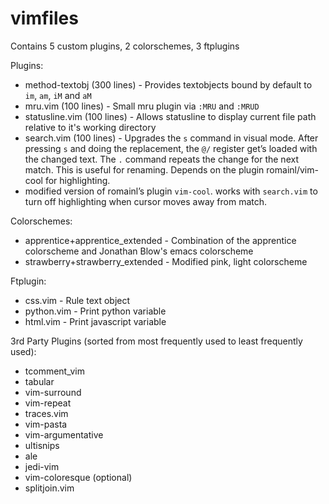 # vimfiles

Contains 5 custom plugins, 2 colorschemes, 3 ftplugins

Plugins:
- method-textobj (300 lines) - Provides textobjects bound by default to `im`,
  `am`, `iM` and `aM`
- mru.vim (100 lines) - Small mru plugin via `:MRU` and `:MRUD`
- statusline.vim (100 lines) - Allows statusline to display current file path
  relative to it's working directory
- search.vim (100 lines) - Upgrades the `s` command in visual mode. After
  pressing `s` and doing the replacement, the `@/` register get’s loaded with
  the changed text. The `.` command repeats the change for the next match. This
  is useful for renaming. Depends on the plugin romainl/vim-cool for
  highlighting.
- modified version of romainl’s plugin `vim-cool`. works with `search.vim` to
  turn off highlighting when cursor moves away from match.

Colorschemes:
- apprentice+apprentice\_extended - Combination of the apprentice colorscheme and
  Jonathan Blow's emacs colorscheme
- strawberry+strawberry\_extended - Modified pink, light colorscheme

Ftplugin:
- css.vim - Rule text object
- python.vim - Print python variable
- html.vim - Print javascript variable

3rd Party Plugins (sorted from most frequently used to least frequently used):
- tcomment\_vim
- tabular
- vim-surround
- vim-repeat
- traces.vim
- vim-pasta
- vim-argumentative
- ultisnips
- ale
- jedi-vim
- vim-coloresque (optional)
- splitjoin.vim
